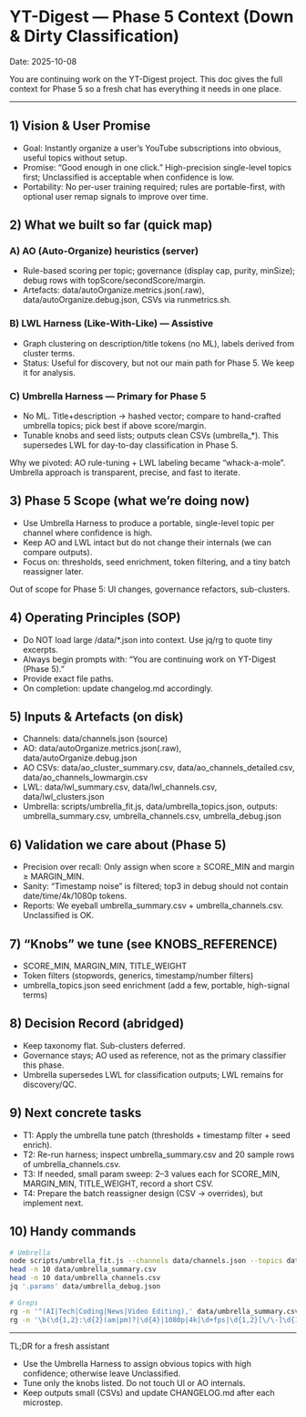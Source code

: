 # YT-Digest — Phase 5 Context (Down & Dirty Classification)
Date: 2025-10-08

You are continuing work on the YT-Digest project. This doc gives the full context for Phase 5 so a fresh chat has everything it needs in one place.

---

## 1) Vision & User Promise
- Goal: Instantly organize a user’s YouTube subscriptions into obvious, useful topics without setup.
- Promise: “Good enough in one click.” High-precision single-level topics first; Unclassified is acceptable when confidence is low.
- Portability: No per-user training required; rules are portable-first, with optional user remap signals to improve over time.

## 2) What we built so far (quick map)
### A) AO (Auto-Organize) heuristics (server)
- Rule-based scoring per topic; governance (display cap, purity, minSize); debug rows with topScore/secondScore/margin.
- Artefacts: data/autoOrganize.metrics.json(.raw), data/autoOrganize.debug.json, CSVs via runmetrics.sh.

### B) LWL Harness (Like-With-Like) — Assistive
- Graph clustering on description/title tokens (no ML), labels derived from cluster terms.
- Status: Useful for discovery, but not our main path for Phase 5. We keep it for analysis.

### C) Umbrella Harness — Primary for Phase 5
- No ML. Title+description → hashed vector; compare to hand-crafted umbrella topics; pick best if above score/margin.
- Tunable knobs and seed lists; outputs clean CSVs (umbrella_*). This supersedes LWL for day-to-day classification in Phase 5.

Why we pivoted: AO rule-tuning + LWL labeling became “whack-a-mole”. Umbrella approach is transparent, precise, and fast to iterate.

## 3) Phase 5 Scope (what we’re doing now)
- Use Umbrella Harness to produce a portable, single-level topic per channel where confidence is high.
- Keep AO and LWL intact but do not change their internals (we can compare outputs).
- Focus on: thresholds, seed enrichment, token filtering, and a tiny batch reassigner later.

Out of scope for Phase 5: UI changes, governance refactors, sub-clusters.

## 4) Operating Principles (SOP)
- Do NOT load large /data/*.json into context. Use jq/rg to quote tiny excerpts.
- Always begin prompts with: “You are continuing work on YT-Digest (Phase 5).”
- Provide exact file paths.
- On completion: update changelog.md accordingly.

## 5) Inputs & Artefacts (on disk)
- Channels: data/channels.json (source)
- AO: data/autoOrganize.metrics.json(.raw), data/autoOrganize.debug.json
- AO CSVs: data/ao_cluster_summary.csv, data/ao_channels_detailed.csv, data/ao_channels_lowmargin.csv
- LWL: data/lwl_summary.csv, data/lwl_channels.csv, data/lwl_clusters.json
- Umbrella: scripts/umbrella_fit.js, data/umbrella_topics.json, outputs: umbrella_summary.csv, umbrella_channels.csv, umbrella_debug.json

## 6) Validation we care about (Phase 5)
- Precision over recall: Only assign when score ≥ SCORE_MIN and margin ≥ MARGIN_MIN.
- Sanity: “Timestamp noise” is filtered; top3 in debug should not contain date/time/4k/1080p tokens.
- Reports: We eyeball umbrella_summary.csv + umbrella_channels.csv. Unclassified is OK.

## 7) “Knobs” we tune (see KNOBS_REFERENCE)
- SCORE_MIN, MARGIN_MIN, TITLE_WEIGHT
- Token filters (stopwords, generics, timestamp/number filters)
- umbrella_topics.json seed enrichment (add a few, portable, high-signal terms)

## 8) Decision Record (abridged)
- Keep taxonomy flat. Sub-clusters deferred.
- Governance stays; AO used as reference, not as the primary classifier this phase.
- Umbrella supersedes LWL for classification outputs; LWL remains for discovery/QC.

## 9) Next concrete tasks
- T1: Apply the umbrella tune patch (thresholds + timestamp filter + seed enrich).
- T2: Re-run harness; inspect umbrella_summary.csv and 20 sample rows of umbrella_channels.csv.
- T3: If needed, small param sweep: 2–3 values each for SCORE_MIN, MARGIN_MIN, TITLE_WEIGHT, record a short CSV.
- T4: Prepare the batch reassigner design (CSV → overrides), but implement next.

## 10) Handy commands
```bash
# Umbrella
node scripts/umbrella_fit.js --channels data/channels.json --topics data/umbrella_topics.json
head -n 10 data/umbrella_summary.csv
head -n 10 data/umbrella_channels.csv
jq '.params' data/umbrella_debug.json

# Greps
rg -n '^(AI|Tech|Coding|News|Video Editing),' data/umbrella_summary.csv
rg -n '\b(\d{1,2}:\d{2}(am|pm)?|\d{4}|1080p|4k|\d+fps|\d{1,2}[\/\-]\d{1,2})\b' data/umbrella_debug.json || true
```

---

TL;DR for a fresh assistant
- Use the Umbrella Harness to assign obvious topics with high confidence; otherwise leave Unclassified.
- Tune only the knobs listed. Do not touch UI or AO internals.
- Keep outputs small (CSVs) and update CHANGELOG.md after each microstep.

